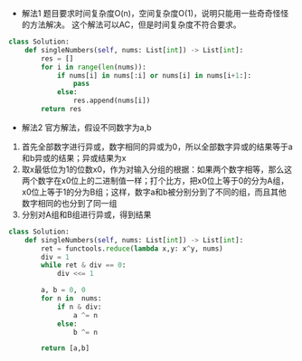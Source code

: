 - 解法1
题目要求时间复杂度O(n)，空间复杂度O(1)，说明只能用一些奇奇怪怪的方法解决。
这个解法可以AC，但是时间复杂度不符合要求。
```python
class Solution:
    def singleNumbers(self, nums: List[int]) -> List[int]:
        res = []
        for i in range(len(nums)):
            if nums[i] in nums[:i] or nums[i] in nums[i+1:]:
                pass
            else:
                res.append(nums[i])
        return res
```

- 解法2
官方解法，假设不同数字为a,b
1. 首先全部数字进行异或，数字相同的异或为0，所以全部数字异或的结果等于a和b异或的结果；异或结果为x
2. 取x最低位为1的位数x0，作为对输入分组的根据：如果两个数字相等，那么这两个数字在x0位上的二进制值一样；打个比方，把x0位上等于0的分为A组，x0位上等于1的分为B组；这样，数字a和b被分别分到了不同的组，而且其他数字相同的也分到了同一组
3. 分别对A组和B组进行异或，得到结果
```python
class Solution:
    def singleNumbers(self, nums: List[int]) -> List[int]:
        ret = functools.reduce(lambda x,y: x^y, nums)
        div = 1
        while ret & div == 0:
            div <<= 1

        a, b = 0, 0
        for n in  nums:
            if n & div:
                a ^= n
            else:
                b ^= n

        return [a,b]
```
